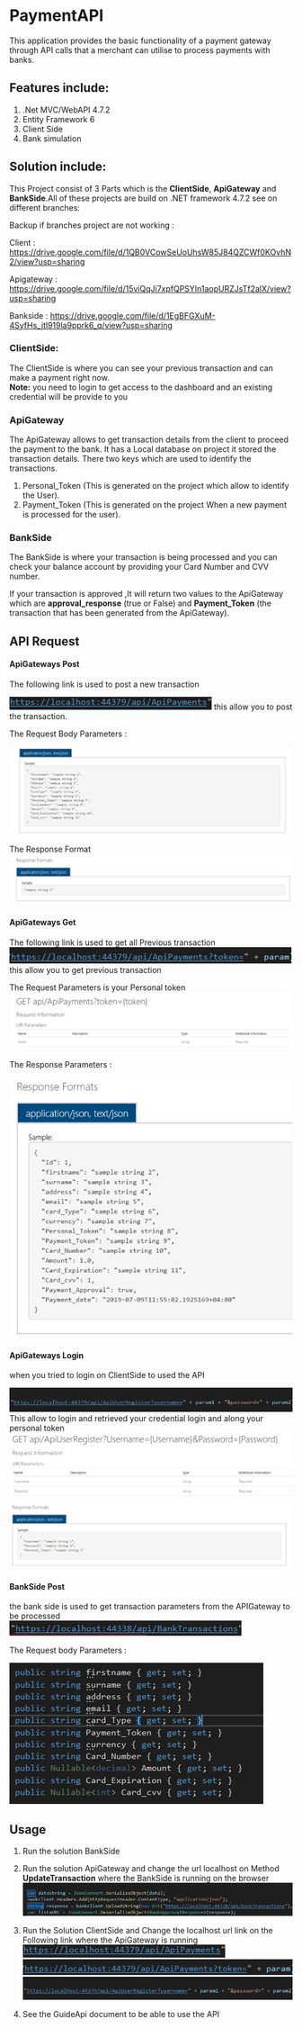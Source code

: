 # PaymentAPI

This application provides the basic functionality of a payment gateway through API calls that a merchant can utilise to process payments with banks.

## Features include:
1. .Net MVC/WebAPI 4.7.2
2. Entity Framework 6
3. Client Side
4. Bank simulation


## Solution include:
This Project consist of 3 Parts which is the **ClientSide**, **ApiGateway** and **BankSide**.All of these projects are build on .NET framework 4.7.2
see on different branches:

Backup if branches project are not working :

Client : https://drive.google.com/file/d/1QB0VCowSeUoUhsW85J84QZCWf0KOvhN2/view?usp=sharing

Apigateway : https://drive.google.com/file/d/15viQqJi7xpfQPSYIn1aopURZJsTf2alX/view?usp=sharing

Bankside : https://drive.google.com/file/d/1EgBFGXuM-4SyfHs_jtl919la9pprk6_q/view?usp=sharing


### ClientSide:
The ClientSide is where you can see your previous transaction and can make a payment right now.                                              
**Note:** you need to login to get access to the dashboard and an existing credential will be provide to you


### ApiGateway
The ApiGateway allows to get transaction details from the client to proceed the payment to the bank. It has a Local database on project it stored the transaction details. There two keys which are used to identify the transactions.

 1. Personal_Token (This is generated on the project which allow to identify the User).
 2. Payment_Token (This is generated on the project When a new payment is processed for the user).
 
 
### BankSide
The BankSide is where your transaction is being processed and you can check your balance account by providing your Card Number and CVV number.

If your transaction is approved ,It will return two values to the ApiGateway which are **approval_response** (true or False) and **Payment_Token** (the transaction that has been generated from the ApiGateway).


## API Request
#### ApiGateways Post ####
The following link is used to post a new transaction

![APilink](ImgGit/Capture1.PNG) this allow you to post the transaction.

The Request Body Parameters :

![APilink](ImgGit/Capture2.PNG)

The Response Format 
![APilink](ImgGit/Capture3.PNG)


#### ApiGateways Get ####
The following link is used to get all Previous transaction
![APilink](ImgGit/Capture4.PNG) this allow you to get previous transaction

The Request Parameters is your Personal token
![APilink](ImgGit/Capture5.PNG)

The Response Parameters :


![APilink](ImgGit/Capture6.PNG)


#### ApiGateways Login ####
when you tried to login on ClientSide to used the API 

![APilink](ImgGit/Capture9.PNG) This allow to login and retrieved your credential login and along your personal token
![APilink](ImgGit/Capture7.PNG) 
![APilink](ImgGit/Capture8.PNG) 


#### BankSide Post ####
the bank side is used to get transaction parameters from the APIGateway to be processed 
![APilink](ImgGit/Capture10.PNG) 

The Request body Parameters :

![APilink](ImgGit/Capture11.PNG) 


## Usage
1. Run the solution BankSide 
2. Run the solution ApiGateway and change the url localhost on Method **UpdateTransaction** where the BankSide is running on the browser
![APilink](ImgGit/Capture12.PNG) 

3. Run the Solution ClientSide and Change the localhost url link on the Following link where the ApiGateway is running
![APilink](ImgGit/Capture1.PNG) 
![APilink](ImgGit/Capture4.PNG) 
![APilink](ImgGit/Capture9.PNG) 

4. See the GuideApi document to be able to use the API
